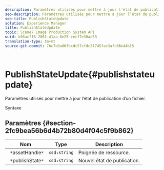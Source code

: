 ```yaml
---
description: Paramètres utilisés pour mettre à jour l’état de publication d’un fichier.
seo-description: Paramètres utilisés pour mettre à jour l’état de publication d’un fichier.
seo-title: PublishStateUpdate
solution: Experience Manager
title: PublishStateUpdate
topic: Scene7 Image Production System API
uuid: b08acff6-2861-41aa-8e25-cecf7e36ad53
translation-type: tm+mt
source-git-commit: 7bc7b3a86fbcdc57cfdc31745fae3afc06e44b15

---
```



# PublishStateUpdate{#publishstateupdate}

Paramètres utilisés pour mettre à jour l’état de publication d’un fichier.

Syntaxe

## Paramètres {#section-2fc9bea56b6d4b72b80d4f04c5f9b862}

| Nom | Type | Description |
|---|---|---|
| ` *`assetHandle`*` | `xsd:string` | Poignée de ressource. |
| ` *`publishState`*` | `xsd:string` | Nouvel état de publication. |

